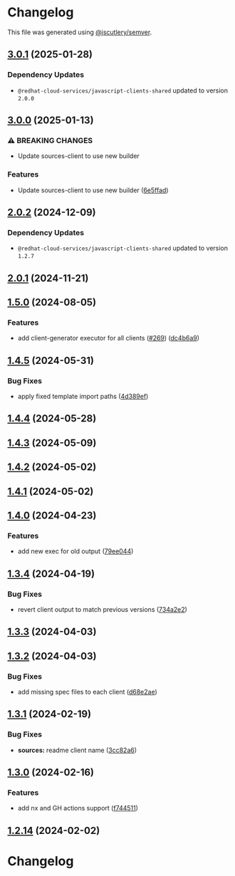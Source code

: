 # Changelog

This file was generated using [@jscutlery/semver](https://github.com/jscutlery/semver).

## [3.0.1](https://github.com/RedHatInsights/javascript-clients/compare/@redhat-cloud-services/sources-client-3.0.0...@redhat-cloud-services/sources-client-3.0.1) (2025-01-28)

### Dependency Updates

* `@redhat-cloud-services/javascript-clients-shared` updated to version `2.0.0`
## [3.0.0](https://github.com/RedHatInsights/javascript-clients/compare/@redhat-cloud-services/sources-client-2.0.2...@redhat-cloud-services/sources-client-3.0.0) (2025-01-13)


### ⚠ BREAKING CHANGES

* Update sources-client to use new builder

### Features

* Update sources-client to use new builder ([6e5ffad](https://github.com/RedHatInsights/javascript-clients/commit/6e5ffadb4aa0144785c53a940d245fbf47c4ec2c))

## [2.0.2](https://github.com/RedHatInsights/javascript-clients/compare/@redhat-cloud-services/sources-client-2.0.1...@redhat-cloud-services/sources-client-2.0.2) (2024-12-09)

### Dependency Updates

* `@redhat-cloud-services/javascript-clients-shared` updated to version `1.2.7`
## [2.0.1](https://github.com/RedHatInsights/javascript-clients/compare/@redhat-cloud-services/sources-client-2.0.0...@redhat-cloud-services/sources-client-2.0.1) (2024-11-21)

## [1.5.0](https://github.com/RedHatInsights/javascript-clients/compare/@redhat-cloud-services/sources-client-1.4.5...@redhat-cloud-services/sources-client-1.5.0) (2024-08-05)


### Features

* add client-generator executor for all clients ([#269](https://github.com/RedHatInsights/javascript-clients/issues/269)) ([dc4b6a9](https://github.com/RedHatInsights/javascript-clients/commit/dc4b6a91dd47e5407812157f0b8efde22eb22ef1))

## [1.4.5](https://github.com/RedHatInsights/javascript-clients/compare/@redhat-cloud-services/sources-client-1.4.4...@redhat-cloud-services/sources-client-1.4.5) (2024-05-31)


### Bug Fixes

* apply fixed template import paths ([4d389ef](https://github.com/RedHatInsights/javascript-clients/commit/4d389ef15abf07a4ac24e6ff6656e39cb9789889))

## [1.4.4](https://github.com/RedHatInsights/javascript-clients/compare/@redhat-cloud-services/sources-client-1.4.3...@redhat-cloud-services/sources-client-1.4.4) (2024-05-28)

## [1.4.3](https://github.com/RedHatInsights/javascript-clients/compare/@redhat-cloud-services/sources-client-1.4.2...@redhat-cloud-services/sources-client-1.4.3) (2024-05-09)

## [1.4.2](https://github.com/RedHatInsights/javascript-clients/compare/@redhat-cloud-services/sources-client-1.4.1...@redhat-cloud-services/sources-client-1.4.2) (2024-05-02)

## [1.4.1](https://github.com/RedHatInsights/javascript-clients/compare/@redhat-cloud-services/sources-client-1.4.0...@redhat-cloud-services/sources-client-1.4.1) (2024-05-02)

## [1.4.0](https://github.com/RedHatInsights/javascript-clients/compare/@redhat-cloud-services/sources-client-1.3.4...@redhat-cloud-services/sources-client-1.4.0) (2024-04-23)


### Features

* add new exec for old output ([79ee044](https://github.com/RedHatInsights/javascript-clients/commit/79ee044c77d216c71a5040405017a0a1d422cf90))

## [1.3.4](https://github.com/RedHatInsights/javascript-clients/compare/@redhat-cloud-services/sources-client-1.3.3...@redhat-cloud-services/sources-client-1.3.4) (2024-04-19)


### Bug Fixes

* revert client output to match previous versions ([734a2e2](https://github.com/RedHatInsights/javascript-clients/commit/734a2e22d1464892ca1fb3114b366435c90d1110))

## [1.3.3](https://github.com/RedHatInsights/javascript-clients/compare/@redhat-cloud-services/sources-client-1.3.2...@redhat-cloud-services/sources-client-1.3.3) (2024-04-03)

## [1.3.2](https://github.com/Hyperkid123/javascript-clients/compare/@redhat-cloud-services/sources-client-1.3.1...@redhat-cloud-services/sources-client-1.3.2) (2024-04-03)


### Bug Fixes

* add missing spec files to each client ([d68e2ae](https://github.com/Hyperkid123/javascript-clients/commit/d68e2ae5d7d21f03cb60181c19ea12f18e9989b6))

## [1.3.1](https://github.com/RedHatInsights/javascript-clients/compare/@redhat-cloud-services/sources-client-1.3.0...@redhat-cloud-services/sources-client-1.3.1) (2024-02-19)


### Bug Fixes

* **sources:** readme client name ([3cc82a6](https://github.com/RedHatInsights/javascript-clients/commit/3cc82a6208d0c5b8f22b527a826640183ea11a0e))

## [1.3.0](https://github.com/RedHatInsights/javascript-clients/compare/@redhat-cloud-services/sources-client-1.2.13...@redhat-cloud-services/sources-client-1.3.0) (2024-02-16)


### Features

* add nx and GH actions support ([f744511](https://github.com/RedHatInsights/javascript-clients/commit/f744511308bf530dd53724792939e133c8d7cf22))

## [1.2.14](https://github.com/RedHatInsights/javascript-clients/compare/@redhat-cloud-services/sources-client-1.2.13...@redhat-cloud-services/sources-client-1.2.14) (2024-02-02)

# Changelog